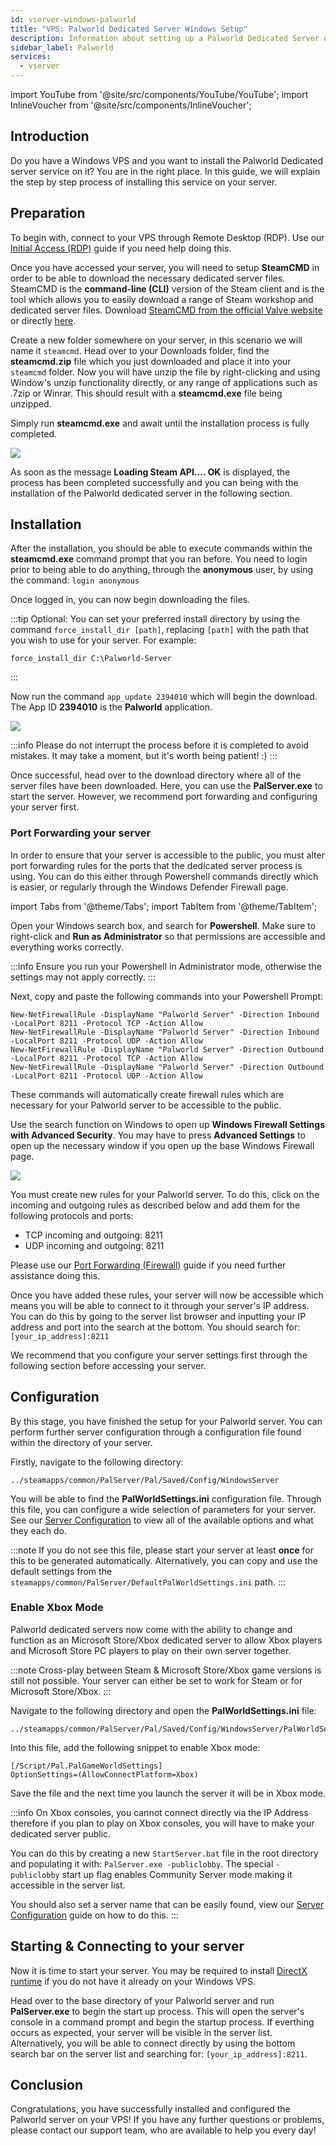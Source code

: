 ```yaml
---
id: vserver-windows-palworld
title: "VPS: Palworld Dedicated Server Windows Setup"
description: Information about setting up a Palworld Dedicated Server on a Windows VPS from ZAP-Hosting 
sidebar_label: Palworld
services:
  - vserver
---
```


import YouTube from '@site/src/components/YouTube/YouTube';
import InlineVoucher from '@site/src/components/InlineVoucher';

## Introduction

Do you have a Windows VPS and you want to install the Palworld Dedicated server service on it? You are in the right place. In this guide, we will explain the step by step process of installing this service on your server.

<YouTube videoId="thn0wDE5LDg" imageSrc="https://screensaver01.zap-hosting.com/index.php/s/3gSdKyDDL65BAxM/preview" title="How To Setup Palworld Dedicated Server on Windows VPS!" description="Feel like you understand better when you see things in action? We’ve got you! Dive into our video that breaks it all down for you. Whether you're in a rush or just prefer to soak up information in the most engaging way possible!"/>
<InlineVoucher />

## Preparation

To begin with, connect to your VPS through Remote Desktop (RDP). Use our [Initial Access (RDP)](vserver-windows-userdp.md) guide if you need help doing this.

Once you have accessed your server, you will need to setup **SteamCMD** in order to be able to download the necessary dedicated server files. SteamCMD is the **command-line (CLI)** version of the Steam client and is the tool which allows you to easily download a range of Steam workshop and dedicated server files. Download [SteamCMD from the official Valve website](https://developer.valvesoftware.com/wiki/SteamCMD) or directly [here](https://steamcdn-a.akamaihd.net/client/installer/steamcmd.zip).

Create a new folder somewhere on your server, in this scenario we will name it `steamcmd`. Head over to your Downloads folder, find the **steamcmd.zip** file which you just downloaded and place it into your `steamcmd` folder. Now you will have unzip the file by right-clicking and using Window's unzip functionality directly, or any range of applications such as .7zip or Winrar. This should result with a **steamcmd.exe** file being unzipped.

Simply run **steamcmd.exe** and await until the installation process is fully completed.

![](https://github.com/zaphosting/docs/assets/42719082/ffb8e8a1-26e3-4d16-9baf-938e17ec1613)

As soon as the message **Loading Steam API.... OK** is displayed, the process has been completed successfully and you can being with the installation of the Palworld dedicated server in the following section.

## Installation

After the installation, you should be able to execute commands within the **steamcmd.exe** command prompt that you ran before. You need to login prior to being able to do anything, through the **anonymous** user, by using the command: `login anonymous`

Once logged in, you can now begin downloading the files. 

:::tip
Optional: You can set your preferred install directory by using the command `force_install_dir [path]`, replacing `[path]` with the path that you wish to use for your server. For example: 
```
force_install_dir C:\Palworld-Server
```
:::

Now run the command `app_update 2394010` which will begin the download. The App ID **2394010** is the **Palworld** application.

![](https://github.com/zaphosting/docs/assets/42719082/b265a784-cf9a-43dc-b100-376f080e18f3)

:::info
Please do not interrupt the process before it is completed to avoid mistakes. It may take a moment, but it's worth being patient! :)
:::

Once successful, head over to the download directory where all of the server files have been downloaded. Here, you can use the **PalServer.exe** to start the server. However, we recommend port forwarding and configuring your server first.

### Port Forwarding your server

In order to ensure that your server is accessible to the public, you must alter port forwarding rules for the ports that the dedicated server process is using. You can do this either through Powershell commands directly which is easier, or regularly through the Windows Defender Firewall page.

import Tabs from '@theme/Tabs';
import TabItem from '@theme/TabItem';

<Tabs>
<TabItem value="powershell" label="Via Powershell" default>

Open your Windows search box, and search for **Powershell**. Make sure to right-click and **Run as Administrator** so that permissions are accessible and everything works correctly.

:::info
Ensure you run your Powershell in Administrator mode, otherwise the settings may not apply correctly.
:::

Next, copy and paste the following commands into your Powershell Prompt:
```
New-NetFirewallRule -DisplayName "Palworld Server" -Direction Inbound -LocalPort 8211 -Protocol TCP -Action Allow
New-NetFirewallRule -DisplayName "Palworld Server" -Direction Inbound -LocalPort 8211 -Protocol UDP -Action Allow
New-NetFirewallRule -DisplayName "Palworld Server" -Direction Outbound -LocalPort 8211 -Protocol TCP -Action Allow
New-NetFirewallRule -DisplayName "Palworld Server" -Direction Outbound -LocalPort 8211 -Protocol UDP -Action Allow
```

These commands will automatically create firewall rules which are necessary for your Palworld server to be accessible to the public.

</TabItem>

<TabItem value="windefender" label="Via Windows Defender">

Use the search function on Windows to open up **Windows Firewall Settings with Advanced Security**. You may have to press **Advanced Settings** to open up the necessary window if you open up the base Windows Firewall page.

![](https://github.com/zaphosting/docs/assets/42719082/5fb9f943-7e51-4d8f-9df4-2f5ff60857d3)

You must create new rules for your Palworld server. To do this, click on the incoming and outgoing rules as described below and add them for the following protocols and ports:
- TCP incoming and outgoing: 8211
- UDP incoming and outgoing: 8211

Please use our [Port Forwarding (Firewall)](vserver-windows-port.md) guide if you need further assistance doing this.

</TabItem>
</Tabs>

Once you have added these rules, your server will now be accessible which means you will be able to connect to it through your server's IP address. You can do this by going to the server list browser and inputting your IP address and port into the search at the bottom. You should search for: `[your_ip_address]:8211`

We recommend that you configure your server settings first through the following section before accessing your server.

## Configuration

By this stage, you have finished the setup for your Palworld server. You can perform further server configuration through a configuration file found within the directory of your server.

Firstly, navigate to the following directory:
```
../steamapps/common/PalServer/Pal/Saved/Config/WindowsServer
```

You will be able to find the **PalWorldSettings.ini** configuration file. Through this file, you can configure a wide selection of parameters for your server. See our [Server Configuration](palworld-configuration.md) to view all of the available options and what they each do.

:::note
If you do not see this file, please start your server at least **once** for this to be generated automatically. Alternatively, you can copy and use the default settings from the `steamapps/common/PalServer/DefaultPalWorldSettings.ini` path.
:::

### Enable Xbox Mode

Palworld dedicated servers now come with the ability to change and function as an Microsoft Store/Xbox dedicated server to allow Xbox players and Microsoft Store PC players to play on their own server together.

:::note
Cross-play between Steam & Microsoft Store/Xbox game versions is still not possible. Your server can either be set to work for Steam or for Microsoft Store/Xbox.
:::

Navigate to the following directory and open the **PalWorldSettings.ini** file:
```
../steamapps/common/PalServer/Pal/Saved/Config/WindowsServer/PalWorldSettings.ini
```

Into this file, add the following snippet to enable Xbox mode:
```
[/Script/Pal.PalGameWorldSettings]
OptionSettings=(AllowConnectPlatform=Xbox)
```

Save the file and the next time you launch the server it will be in Xbox mode.

:::info
On Xbox consoles, you cannot connect directly via the IP Address therefore if you plan to play on Xbox consoles, you will have to make your dedicated server public.

You can do this by creating a new `StartServer.bat` file in the root directory and populating it with: `PalServer.exe -publiclobby`. The special `-publiclobby` start up flag enables Community Server mode making it accessible in the server list.

You should also set a server name that can be easily found, view our [Server Configuration](palworld-configuration.md) guide on how to do this.
:::

## Starting & Connecting to your server

Now it is time to start your server. You may be required to install [DirectX runtime](https://www.microsoft.com/en-gb/download/details.aspx?id=35) if you do not have it already on your Windows VPS.

Head over to the base directory of your Palworld server and run **PalServer.exe** to begin the start up process. This will open the server's console in a command prompt and begin the startup process. If everthing occurs as expected, your server will be visible in the server list. Alternatively, you will be able to connect directly by using the bottom search bar on the server list and searching for: `[your_ip_address]:8211`.

## Conclusion

Congratulations, you have successfully installed and configured the Palworld server on your VPS! If you have any further questions or problems, please contact our support team, who are available to help you every day! 

<InlineVoucher />
